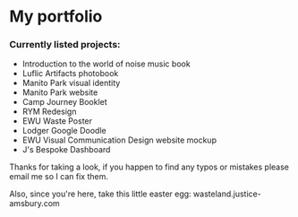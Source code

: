﻿# My portfolio
 
 ### Currently listed projects: 
 * Introduction to the world of noise music book
 * Luflic Artifacts photobook
 * Manito Park visual identity
 * Manito Park website
 * Camp Journey Booklet
 * RYM Redesign
 * EWU Waste Poster
 * Lodger Google Doodle
 * EWU Visual Communication Design website mockup
 * J's Bespoke Dashboard
 
 Thanks for taking a look, if you happen to find any typos or mistakes please email me so I can fix them.
 
 Also, since you're here, take this little easter egg:
 wasteland.justice-amsbury.com
